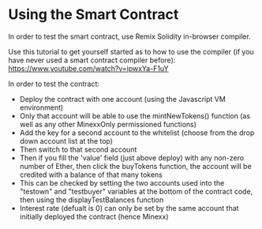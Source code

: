 # Using the Smart Contract
In order to test the smart contract, use Remix Solidity in-browser compiler.

Use this tutorial to get yourself started as to how to use the compiler (if you have never used a smart contract compiler before): https://www.youtube.com/watch?v=ipwxYa-F1uY

In order to test the contract:
- Deploy the contract with one account (using the Javascript VM environment)
- Only that account will be able to use the mintNewTokens() function (as well as any other MinexxOnly permissioned functions)
- Add the key for a second account to the whitelist (choose from the drop down account list at the top)
- Then switch to that second account 
- Then if you fill the 'value' field (just above deploy) with any non-zero number of Ether, then click the buyTokens function, the account will be credited with a balance of that many tokens
- This can be checked by setting the two accounts used into the "testown" and "testbuyer" variables at the bottom of the contract code, then using the displayTestBalances function
- Interest rate (defualt is 0) can only be set by the same account that initially deployed the contract (hence Minexx)


